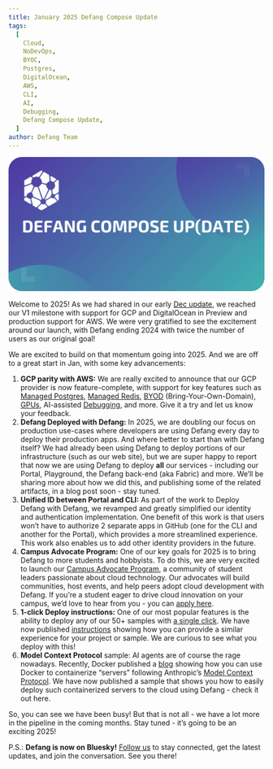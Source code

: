 ```yaml
---
title: January 2025 Defang Compose Update
tags:
  [
    Cloud,
    NoDevOps,
    BYOC,
    Postgres,
    DigitalOcean,
    AWS,
    CLI,
    AI,
    Debugging,
    Defang Compose Update,
  ]
author: Defang Team
---
```


![Defang Compose Update](/img/defang-compose-update.webp)

Welcome to 2025! As we had shared in our early [Dec update](https://docs.defang.io/blog/2024-12-04-launch-week), we reached our V1 milestone with support for GCP and DigitalOcean in Preview and production support for AWS. We were very gratified to see the excitement around our launch, with Defang ending 2024 with twice the number of users as our original goal! 

We are excited to build on that momentum going into 2025. And we are off to a great start in Jan, with some key advancements:

1. **GCP parity with AWS:** We are really excited to announce that our GCP provider is now feature-complete, with support for key features such as [Managed Postgres](https://docs.defang.io/docs/concepts/managed-storage/managed-postgres), [Managed Redis](https://docs.defang.io/docs/concepts/managed-storage/managed-redis), [BYOD](https://docs.defang.io/docs/concepts/domains#bring-your-own-domain) (Bring-Your-Own-Domain), [GPUs](https://docs.defang.io/docs/tutorials/deploy-with-gpu), AI-assisted [Debugging](https://docs.defang.io/docs/concepts/debug), and more. Give it a try and let us know your feedback.
2. **Defang Deployed with Defang:** In 2025, we are doubling our focus on production use-cases where developers are using Defang every day to deploy their production apps. And where better to start than with Defang itself? We had already been using Defang to deploy portions of our infrastructure (such as our web site), but we are super happy to report that now we are using Defang to deploy **all** our services - including our Portal, Playground, the Defang back-end (aka Fabric) and more. We’ll be sharing more about how we did this, and publishing some of the related artifacts, in a blog post soon - stay tuned.
3. **Unified ID between Portal and CLI:** As part of the work to Deploy Defang with Defang, we revamped and greatly simplified our identity and authentication implementation. One benefit of this work is that users won’t have to authorize 2 separate apps in GitHub (one for the CLI and another for the Portal), which provides a more streamlined experience. This work also enables us to add other identity providers in the future.
4. **Campus Advocate Program:** One of our key goals for 2025 is to bring Defang to more students and hobbyists. To do this, we are very excited to launch our [Campus Advocate Program](https://defang.io/cap/), a community of student leaders passionate about cloud technology. Our advocates will build communities, host events, and help peers adopt cloud development with Defang. If you’re a student eager to drive cloud innovation on your campus, we’d love to hear from you - you can [apply here](https://s.defang.io/cap?_gl=1*1rx948d*_ga*ODk3NDgzNjU4LjE3MTgxNDc2MjQ.*_ga_QVJVWN44CW*MTczODM2NjYyOC4xMDMuMS4xNzM4MzY4MjI2LjAuMC4w).
5. **1-click Deploy instructions:** One of our most popular features is the ability to deploy any of our 50+ samples with [a single click](https://docs.defang.io/docs/tutorials/using-one-click-deploy). We have now published [instructions](https://docs.defang.io/docs/tutorials/adding-custom-one-click-deploy) showing how you can provide a similar experience for your project or sample. We are curious to see what you deploy with this!
6. **Model Context Protocol** sample: AI agents are of course the rage nowadays. Recently, Docker published a [blog](https://www.docker.com/blog/the-model-context-protocol-simplifying-building-ai-apps-with-anthropic-claude-desktop-and-docker/) showing how you can use Docker to containerize “servers” following Anthropic’s [Model Context Protocol](https://modelcontextprotocol.io/introduction). We have now published a sample that shows you how to easily deploy such containerized servers to the cloud using Defang - check it out here.

So, you can see we have been busy! But that is not all - we have a lot more in the pipeline in the coming months. Stay tuned - it’s going to be an exciting 2025!

P.S.: **Defang is now on Bluesky!** [Follow us](https://bsky.app/profile/defanglabs.bsky.social) to stay connected, get the latest updates, and join the conversation. See you there!